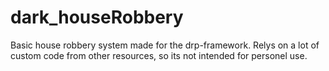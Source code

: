 # dark_houseRobbery

Basic house robbery system made for the drp-framework. Relys on a lot of custom code from other resources, so its not intended for personel use.

